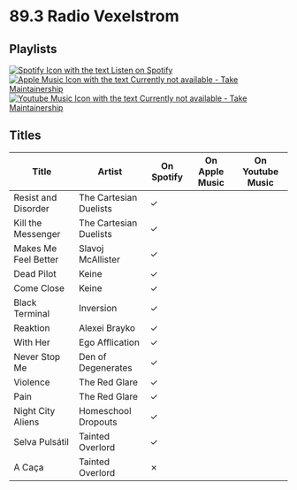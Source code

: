 # 89.3 Radio Vexelstrom

## Playlists

[![Spotify Icon with the text Listen on Spotify](https://img.shields.io/badge/listen_on-spotify-1ed760?style=for-the-badge&logo=spotify&logoColor=1ed760 "Listen on Spotify")](https://open.spotify.com/playlist/5CPSgkHgwMK7kjIuewKbkD)  
[![Apple Music Icon with the text Currently not available - Take Maintainership](https://img.shields.io/badge/Apple_Music_--_Currently_not_available-Take_Maintainership-inactive?style=for-the-badge&logo=applemusic&logoColor=fffff&labelColor=222222 "Apple Music - Currently not available - Take Maintainership")](https://github.com/MarauderXtreme/video-game-radiostation-playlists/fork)  
[![Youtube Music Icon with the text Currently not available - Take Maintainership](https://img.shields.io/badge/Youtube_Music_--_Currently_not_available-Take_Maintainership-inactive?style=for-the-badge&logo=youtubemusic&logoColor=fffff&labelColor=222222 "Youtube Music - Currently not available - Take Maintainership")](https://github.com/MarauderXtreme/video-game-radiostation-playlists/fork)

## Titles

| Title                | Artist                 | On Spotify | On Apple Music | On Youtube Music |
| -------------------- | ---------------------- | ---------- | -------------- | ---------------- |
| Resist and Disorder  | The Cartesian Duelists | ✓          |                |                  |
| Kill the Messenger   | The Cartesian Duelists | ✓          |                |                  |
| Makes Me Feel Better | Slavoj McAllister      | ✓          |                |                  |
| Dead Pilot           | Keine                  | ✓          |                |                  |
| Come Close           | Keine                  | ✓          |                |                  |
| Black Terminal       | Inversion              | ✓          |                |                  |
| Reaktion             | Alexei Brayko          | ✓          |                |                  |
| With Her             | Ego Afflication        | ✓          |                |                  |
| Never Stop Me        | Den of Degenerates     | ✓          |                |                  |
| Violence             | The Red Glare          | ✓          |                |                  |
| Pain                 | The Red Glare          | ✓          |                |                  |
| Night City Aliens    | Homeschool Dropouts    | ✓          |                |                  |
| Selva Pulsátil       | Tainted Overlord       | ✓          |                |                  |
| A Caça               | Tainted Overlord       | ✗          |                |                  |
